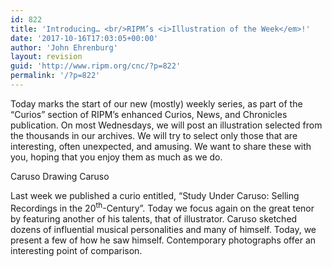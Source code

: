 ```yaml
---
id: 822
title: 'Introducing… <br/>RIPM’s <i>Illustration of the Week</em>!'
date: '2017-10-16T17:03:05+00:00'
author: 'John Ehrenburg'
layout: revision
guid: 'http://www.ripm.org/cnc/?p=822'
permalink: '/?p=822'
---
```


Today marks the start of our new (mostly) weekly series, as part of the “Curios” section of RIPM’s enhanced Curios, News, and Chronicles publication. On most Wednesdays, we will post an illustration selected from the thousands in our archives. We will try to select only those that are interesting, often unexpected, and amusing. We want to share these with you, hoping that you enjoy them as much as we do.

Caruso Drawing Caruso

Last week we published a curio entitled, “Study Under Caruso: Selling Recordings in the 20<sup>th</sup>-Century”. Today we focus again on the great tenor by featuring another of his talents, that of illustrator. Caruso sketched dozens of influential musical personalities and many of himself. Today, we present a few of how he saw himself. Contemporary photographs offer an interesting point of comparison.